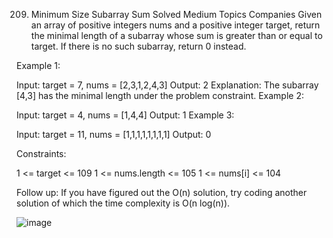 209. Minimum Size Subarray Sum
Solved
Medium
Topics
Companies
Given an array of positive integers nums and a positive integer target, return the minimal length of a
subarray
 whose sum is greater than or equal to target. If there is no such subarray, return 0 instead.



Example 1:

Input: target = 7, nums = [2,3,1,2,4,3]
Output: 2
Explanation: The subarray [4,3] has the minimal length under the problem constraint.
Example 2:

Input: target = 4, nums = [1,4,4]
Output: 1
Example 3:

Input: target = 11, nums = [1,1,1,1,1,1,1,1]
Output: 0


Constraints:

1 <= target <= 109
1 <= nums.length <= 105
1 <= nums[i] <= 104


Follow up: If you have figured out the O(n) solution, try coding another solution of which the time complexity is O(n log(n)).


![image](https://github.com/bettafish15/algorithms/assets/40290448/4ff65653-703e-4b2f-9917-65a1477c28bd)
